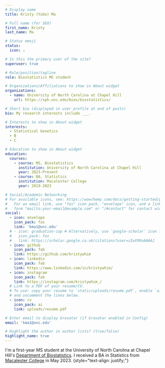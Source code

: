 ```yaml
---
# Display name
title: Kristy (Yubo) Ma

# Full name (for SEO)
first_name: Kristy
last_name: Ma

# Status emoji
status:
  icon: ☕️

# Is this the primary user of the site?
superuser: true

# Role/position/tagline
role: Biostatistics MS student

# Organizations/Affiliations to show in About widget
organizations:
  - name: University of North Carolina at Chapel Hill
    url: https://sph.unc.edu/bios/biostatistics/

# Short bio (displayed in user profile at end of posts)
bio: My research interests include ___.

# Interests to show in About widget
interests:
  - Statistical Genetics
  - B
  - C

# Education to show in About widget
education:
  courses:
    - course: MS, Biostatistics
      institution: University of North Carolina at Chapel Hill
      year: 2023-Present
    - course: BA, Statistics
      institution: Macalester College
      year: 2019-2023

# Social/Academic Networking
# For available icons, see: https://wowchemy.com/docs/getting-started/page-builder/#icons
#   For an email link, use "fas" icon pack, "envelope" icon, and a link in the
#   form "mailto:your-email@example.com" or "/#contact" for contact widget.
social:
  - icon: envelope
    icon_pack: fas
    link: 'kma1@unc.edu'
  # - icon: graduation-cap # Alternatively, use `google-scholar` icon from `ai` icon pack
  #   icon_pack: fas
  #   link: https://scholar.google.co.uk/citations?user=sIwtMXoAAAAJ
  - icon: github
    icon_pack: fab
    link: https://github.com/kristywhim
  - icon: linkedin
    icon_pack: fab
    link: https://www.linkedin.com/in/kristywhim/
  - icon: instagram
    icon_pack: fab
    link: https://instagram.com/kristywhim_/
  # Link to a PDF of your resume/CV.
  # To use: copy your resume to `static/uploads/resume.pdf`, enable `ai` icons in `params.yaml`,
  # and uncomment the lines below.
  - icon: cv
    icon_pack: ai
    link: uploads/resume.pdf

# Enter email to display Gravatar (if Gravatar enabled in Config)
email: 'kma1@unc.edu'

# Highlight the author in author lists? (true/false)
highlight_name: true
---
```


I'm a first-year MS student at the University of North Carolina at Chapel Hill's [Department of Biostatistics](https://sph.unc.edu/bios/biostatistics/). I received a BA in Statistics from [Macalester College](https://www.macalester.edu/) in May 2023.
{style="text-align: justify;"}
